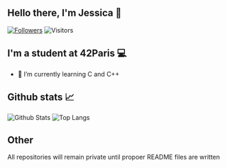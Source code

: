 <!--
- 🔭 I’m currently working on Minishell
- 🌱 I’m currently learning C
- 👯 I’m looking to collaborate on ...
- 🤔 I’m looking for help with ...
- 💬 Ask me about ...
- 📫 How to reach me: ...
- 😄 Pronouns: ...
- ⚡ Fun fact: ...
-->
## Hello there, I'm Jessica 🤝
[![Followers](https://img.shields.io/github/followers/jfremond?label=Followers&logo=Github)](https://github.com/jfremond)
![Visitors](https://visitor-badge.laobi.icu/badge?page_id=jfremond.jfremond)

## I'm a student at 42Paris 💻
- 🌱 I’m currently learning C and C++

## Github stats 📈
![Github Stats](https://github-readme-stats.vercel.app/api?username=jfremond&hide=issues,prs&show_icons=true&hide_rank=true&theme=prussian&hide_border=true)
![Top Langs](https://github-readme-stats.vercel.app/api/top-langs/?username=jfremond&langs_count=6&layout=compact&hide=roff,php,perl,dockerfile&theme=prussian&hide_border=true)

## Other
All repositories will remain private until propoer README files are written

